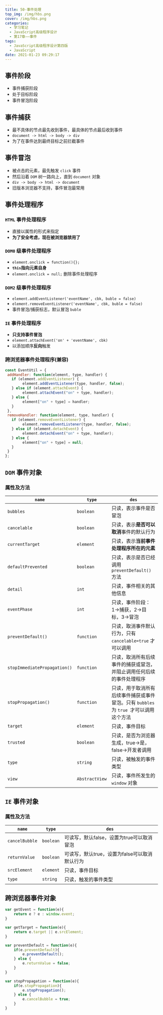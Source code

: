 ```yaml
---
title: 50-事件处理
top_img: /img/hbs.png
cover: /img/hbs.png
categories:
  - 学习笔记
  - JavaScript高级程序设计
  - 第17章——事件
tags:
  - JavaScript高级程序设计第四版
  - JavaScript
date: 2021-01-23 09:29:17
---
```


## 事件阶段

- 事件捕获阶段
- 处于目标阶段
- 事件冒泡阶段

## 事件捕获

- 最不具体的节点最先收到事件，最具体的节点最后收到事件
- `document -> html -> body -> div`
- 为了在事件达到最终目标之前拦截事件

## 事件冒泡

- 被点击的元素，最先触发 `click` 事件
- 然后沿着 `DOM` 树一路向上，直到 `document` 对象
- `div -> body -> html -> document`
- 旧版本浏览器不支持，事件冒泡最常用

## 事件处理程序

### `HTML` 事件处理程序

- 直接以属性的形式来指定
- **为了安全考虑，现在被浏览器禁用了**

### `DOM0` 级事件处理程序

- `element.onclick = function(){};`
- **`this`指向元素自身**
- `element.onclick = null;` 删除事件处理程序

### `DOM2` 级事件处理程序

- `element.addEventListener('eventName', cbk, buble = false)`
- `element.removeEventListener('eventName', cbk, buble = false)`
- 事件冒泡/捕获标志，默认冒泡 `buble`

### `IE` 事件处理程序

- **只支持事件冒泡**
- `element.attachEvent('on' + 'eventName', cbk)`
- 以添加顺序**反向**触发

### 跨浏览器事件处理程序(兼容)

```js
const EventUtil = {
 addHandler: function(element, type, handler) {
   if (element.addEventListener) {
   		element.addEventListener(type, handler, false);
   } else if (element.attachEvent) {
   		element.attachEvent("on" + type, handler);
   } else {
   		element["on" + type] = handler;
   }
 },
 removeHandler: function(element, type, handler) {
   if (element.removeEventListener) {
   		element.removeEventListener(type, handler, false);
   } else if (element.detachEvent) {
   		element.detachEvent("on" + type, handler);
   } else {
   		element["on" + type] = null;
   }
 }
}; 
```

## `DOM` 事件对象

### 属性及方法

| `name`                       | `type`         | `des`                                                        |
| ---------------------------- | -------------- | ------------------------------------------------------------ |
| `bubbles`                    | `boolean`      | 只读，表示事件是否冒泡                                       |
| `cancelable`                 | `boolean`      | 只读，表示**是否可以取消**事件的默认行为                     |
| `currentTarget`              | `element`      | 只读，表示**当前事件处理程序所在的元素**                     |
| `defaultPrevented`           | `boolean`      | 只读，表示是否已经调用 `preventDefault()` 方法               |
| `detail`                     | `int`          | 只读，事件相关的其他信息                                     |
| `eventPhase`                 | `int`          | 只读，事件阶段：1->捕获，2->目标，3->冒泡                    |
| `preventDefault()`           | `function`     | 只读，取消事件默认行为，只有 `cancelable=true` 才可以调用    |
| `stopImmediatePropagation()` | `function`     | 只读，取消所有后续事件的捕获或冒泡，并阻止调用任何后续的事件处理程序 |
| `stopPropagation()`          | `function`     | 只读，用于取消所有后续事件捕获或事件冒泡。只有 `bubbles` 为 `true `才可以调用这个方法 |
| `target`                     | `element`      | 只读，事件目标                                               |
| `trusted`                    | `boolean`      | 只读，是否为浏览器生成，true->是，false->开发者调用          |
| `type`                       | `string`       | 只读，被触发的事件类型                                       |
| `view`                       | `AbstractView` | 只读，事件所发生的 `window` 对象                             |

## `IE` 事件对象

### 属性及方法

| `name`         | `type`    | `des`                                         |
| -------------- | --------- | --------------------------------------------- |
| `cancelBubble` | `boolean` | 可读写，默认false，设置为true可以取消冒泡     |
| `returnValue`  | `boolean` | 可读写，默认true，设置为false可以取消默认行为 |
| `srcElement`   | `element` | 只读，事件目标                                |
| `type`         | `string`  | 只读，触发的事件类型                          |

## 跨浏览器事件对象

```js
var getEvent = function(e){
    return e ? e : window.event;
}

var getTarget = function(e){
    return e.target || e.srcElement;
}

var preventDefault = function(e){
    if(e.preventDefault){
        e.preventDefault();
    } else {
        e.returnValue = false;
    }
}

var stopPropagation = function(e){
    if(e.stopPropagation){
        e.stopPropagation();
    } else {
        e.cancelBubble = true;
    }
}
```

